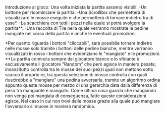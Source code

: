 Introduzione al gioco:
Una volta iniziata la partita saranno visibili:
-Un bottone per ricominciare la partita.
-Una ScrollBox che permetterà di visualizzare le mosse eseguite e che permetterà di tornare indietro tra di esse*.
-La scacchiera con tutti i pezzi nella quale si potrà svolgere la partita**.
-Una raccolta di Tile nella quale verranno mostrate le pedine mangiate nel corso della partita e anche le eventuali promozioni.

*Per quanto riguarda i bottoni "cliccabili", sarà possibile tornare indietro nelle mosse solo tramite i bottoni delle pedine bianche, mentre verranno visualizzati in rosso i bottoni che evidenziano le "mangiate" e le promozioni.
**La partita comincia sempre dal giocatore bianco e lo sfidante è esclusivamente il giocatore "Random" che però agisce in maniera pesata; innanzitutto controlla tra le mosse dei suoi pezzi quali non mettono sotto scacco il proprio re,
tra questa selezione di mosse controlla con quali riuscirebbe a "mangiare" una pedina avversaria, tramite un algoritmo ordina appunto queste mosse per mezzo di una gerarchia data dalla differenza di peso tra mangiante e mangiato. 
Come ultima cosa guarda che mangiando non venga poi mangiata di conseguenza, fatte queste considerazioni agisce.
Nel caso in cui non trovi delle mosse grazie alla quale può mangiare l'avversario si muove in maniera randomica.
